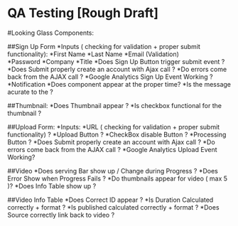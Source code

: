 QA Testing [Rough Draft]
======

#Looking Glass Components: 

##Sign Up Form 
  *Inputs ( checking for validation + proper submit functionality): 
   *First Name 
   *Last Name 
   *Email (Validation)  
   *Password 
   *Company 
   *Title 
  *Does Sign Up Button trigger submit event ?
  *Does Submit properly create an account with Ajax call ?
  *Do errors come back from the AJAX call ?
  *Google Analytics Sign Up Event Working  ?
  *Notification
  *Does component appear at the proper time? 
  *Is the message acurate to the ?

##Thumbnail: 
  *Does Thumbnail appear ?
  *Is checkbox functional for the thumbnail ?

##Upload Form: 
  *Inputs: 
   *URL ( checking for validation + proper submit functionality) ?
  *Upload Button ?
  *CheckBox disable Button ?
  *Processing Button ?
  *Does Submit properly create an account with Ajax call ?
  *Do errors come back from the AJAX call ?
  *Google Analytics Upload Event Working?

##Video
  *Does serving Bar show up / Change during Progress ?
  *Does Error Show when Progress Fails ?
  *Do thumbnails appear for video ( max 5 )? 
  *Does Info Table show up ?

##Video Info Table 
  *Does Correct ID appear ?
  *Is Duration Calculated correctly + format ?
  *Is published calculated correctly + format ?
  *Does Source correctly link back to video  ?


